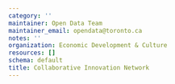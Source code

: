 ```yaml
---
category: ''
maintainer: Open Data Team
maintainer_email: opendata@toronto.ca
notes: ''
organization: Economic Development & Culture
resources: []
schema: default
title: Collaborative Innovation Network
---
```

